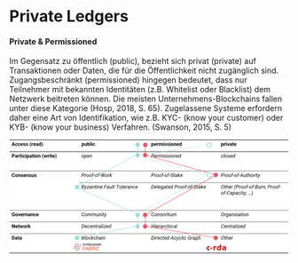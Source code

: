 # Private Ledgers

#### Private & Permissioned

Im Gegensatz zu öffentlich \(public\), bezieht sich privat \(private\) auf Transaktionen oder Daten, die für die Öffentlichkeit nicht zugänglich sind. Zugangsbeschränkt \(permissioned\) hingegen bedeutet, dass nur Teilnehmer mit bekannten Identitäten \(z.B. Whitelist oder Blacklist\) dem Netzwerk beitreten können. Die meisten Unternehmens-Blockchains fallen unter diese Kategorie \(Hosp, 2018, S. 65\). Zugelassene Systeme erfordern daher eine Art von Identifikation, wie z.B. KYC- \(know your customer\) oder KYB- \(know your business\) Verfahren. \(Swanson, 2015, S. 5\)



![](../../.gitbook/assets/privateledgers.png)

